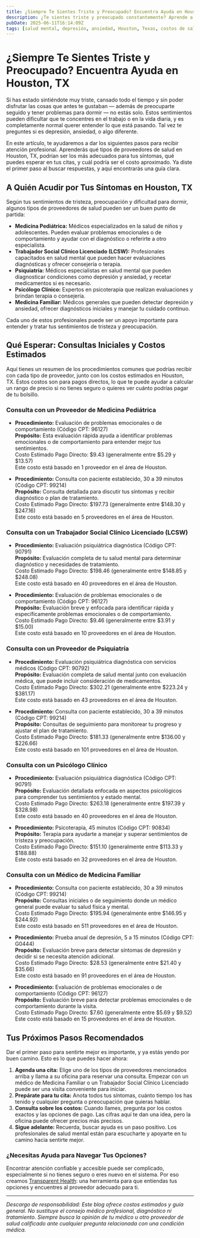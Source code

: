 ```yaml
---
title: ¿Siempre Te Sientes Triste y Preocupado? Encuentra Ayuda en Houston, TX  
description: ¿Te sientes triste y preocupado constantemente? Aprende a quién acudir y qué costos esperar para el cuidado de la salud mental en Houston, TX.  
pubDate: 2025-06-11T16:14:09Z  
tags: [salud mental, depresión, ansiedad, Houston, Texas, costos de salud, encontrar atención]  
---
```


# ¿Siempre Te Sientes Triste y Preocupado? Encuentra Ayuda en Houston, TX

Si has estado sintiéndote muy triste, cansado todo el tiempo y sin poder disfrutar las cosas que antes te gustaban — además de preocuparte seguido y tener problemas para dormir — no estás solo. Estos sentimientos pueden dificultar que te concentres en el trabajo o en la vida diaria, y es completamente normal querer entender lo que está pasando. Tal vez te preguntes si es depresión, ansiedad, o algo diferente.

En este artículo, te ayudaremos a dar los siguientes pasos para recibir atención profesional. Aprenderás qué tipos de proveedores de salud en Houston, TX, podrían ser los más adecuados para tus síntomas, qué puedes esperar en tus citas, y cuál podría ser el costo aproximado. Ya diste el primer paso al buscar respuestas, y aquí encontrarás una guía clara.

## A Quién Acudir por Tus Síntomas en Houston, TX

Según tus sentimientos de tristeza, preocupación y dificultad para dormir, algunos tipos de proveedores de salud pueden ser un buen punto de partida:

- **Medicina Pediátrica:** Médicos especializados en la salud de niños y adolescentes. Pueden evaluar problemas emocionales o de comportamiento y ayudar con el diagnóstico o referirte a otro especialista.  
- **Trabajador Social Clínico Licenciado (LCSW):** Profesionales capacitados en salud mental que pueden hacer evaluaciones diagnósticas y ofrecer consejería o terapia.  
- **Psiquiatría:** Médicos especialistas en salud mental que pueden diagnosticar condiciones como depresión y ansiedad, y recetar medicamentos si es necesario.  
- **Psicólogo Clínico:** Expertos en psicoterapia que realizan evaluaciones y brindan terapia o consejería.  
- **Medicina Familiar:** Médicos generales que pueden detectar depresión y ansiedad, ofrecer diagnósticos iniciales y manejar tu cuidado continuo.

Cada uno de estos profesionales puede ser un apoyo importante para entender y tratar tus sentimientos de tristeza y preocupación.

## Qué Esperar: Consultas Iniciales y Costos Estimados

Aquí tienes un resumen de los procedimientos comunes que podrías recibir con cada tipo de proveedor, junto con los costos estimados en Houston, TX. Estos costos son para pagos directos, lo que te puede ayudar a calcular un rango de precio si no tienes seguro o quieres ver cuánto podrías pagar de tu bolsillo.

### Consulta con un Proveedor de Medicina Pediátrica

- **Procedimiento:** Evaluación de problemas emocionales o de comportamiento (Código CPT: 96127)  
  **Propósito:** Esta evaluación rápida ayuda a identificar problemas emocionales o de comportamiento para entender mejor tus sentimientos.  
  Costo Estimado Pago Directo: $9.43 (generalmente entre $5.29 y $13.57)  
  Este costo está basado en 1 proveedor en el área de Houston.

- **Procedimiento:** Consulta con paciente establecido, 30 a 39 minutos (Código CPT: 99214)  
  **Propósito:** Consulta detallada para discutir tus síntomas y recibir diagnóstico o plan de tratamiento.  
  Costo Estimado Pago Directo: $197.73 (generalmente entre $148.30 y $247.16)  
  Este costo está basado en 5 proveedores en el área de Houston.

### Consulta con un Trabajador Social Clínico Licenciado (LCSW)

- **Procedimiento:** Evaluación psiquiátrica diagnóstica (Código CPT: 90791)  
  **Propósito:** Evaluación completa de tu salud mental para determinar diagnóstico y necesidades de tratamiento.  
  Costo Estimado Pago Directo: $198.46 (generalmente entre $148.85 y $248.08)  
  Este costo está basado en 40 proveedores en el área de Houston.

- **Procedimiento:** Evaluación de problemas emocionales o de comportamiento (Código CPT: 96127)  
  **Propósito:** Evaluación breve y enfocada para identificar rápida y específicamente problemas emocionales o de comportamiento.  
  Costo Estimado Pago Directo: $9.46 (generalmente entre $3.91 y $15.00)  
  Este costo está basado en 10 proveedores en el área de Houston.

### Consulta con un Proveedor de Psiquiatría

- **Procedimiento:** Evaluación psiquiátrica diagnóstica con servicios médicos (Código CPT: 90792)  
  **Propósito:** Evaluación completa de salud mental junto con evaluación médica, que puede incluir consideración de medicamentos.  
  Costo Estimado Pago Directo: $302.21 (generalmente entre $223.24 y $381.17)  
  Este costo está basado en 43 proveedores en el área de Houston.

- **Procedimiento:** Consulta con paciente establecido, 30 a 39 minutos (Código CPT: 99214)  
  **Propósito:** Consultas de seguimiento para monitorear tu progreso y ajustar el plan de tratamiento.  
  Costo Estimado Pago Directo: $181.33 (generalmente entre $136.00 y $226.66)  
  Este costo está basado en 101 proveedores en el área de Houston.

### Consulta con un Psicólogo Clínico

- **Procedimiento:** Evaluación psiquiátrica diagnóstica (Código CPT: 90791)  
  **Propósito:** Evaluación detallada enfocada en aspectos psicológicos para comprender tus sentimientos y estado mental.  
  Costo Estimado Pago Directo: $263.18 (generalmente entre $197.39 y $328.98)  
  Este costo está basado en 40 proveedores en el área de Houston.

- **Procedimiento:** Psicoterapia, 45 minutos (Código CPT: 90834)  
  **Propósito:** Terapia para ayudarte a manejar y superar sentimientos de tristeza y preocupación.  
  Costo Estimado Pago Directo: $151.10 (generalmente entre $113.33 y $188.88)  
  Este costo está basado en 32 proveedores en el área de Houston.

### Consulta con un Médico de Medicina Familiar

- **Procedimiento:** Consulta con paciente establecido, 30 a 39 minutos (Código CPT: 99214)  
  **Propósito:** Consultas iniciales o de seguimiento donde un médico general puede evaluar tu salud física y mental.  
  Costo Estimado Pago Directo: $195.94 (generalmente entre $146.95 y $244.92)  
  Este costo está basado en 511 proveedores en el área de Houston.

- **Procedimiento:** Prueba anual de depresión, 5 a 15 minutos (Código CPT: G0444)  
  **Propósito:** Evaluación breve para detectar síntomas de depresión y decidir si se necesita atención adicional.  
  Costo Estimado Pago Directo: $28.53 (generalmente entre $21.40 y $35.66)  
  Este costo está basado en 91 proveedores en el área de Houston.

- **Procedimiento:** Evaluación de problemas emocionales o de comportamiento (Código CPT: 96127)  
  **Propósito:** Evaluación breve para detectar problemas emocionales o de comportamiento durante la visita.  
  Costo Estimado Pago Directo: $7.60 (generalmente entre $5.69 y $9.52)  
  Este costo está basado en 15 proveedores en el área de Houston.

## Tus Próximos Pasos Recomendados

Dar el primer paso para sentirte mejor es importante, y ya estás yendo por buen camino. Esto es lo que puedes hacer ahora:

1. **Agenda una cita:** Elige uno de los tipos de proveedores mencionados arriba y llama a su oficina para reservar una consulta. Empezar con un médico de Medicina Familiar o un Trabajador Social Clínico Licenciado puede ser una visita conveniente para iniciar.  
2. **Prepárate para tu cita:** Anota todos tus síntomas, cuánto tiempo los has tenido y cualquier pregunta o preocupación que quieras hablar.  
3. **Consulta sobre los costos:** Cuando llames, pregunta por los costos exactos y las opciones de pago. Las cifras aquí te dan una idea, pero la oficina puede ofrecer precios más precisos.  
4. **Sigue adelante:** Recuerda, buscar ayuda es un paso positivo. Los profesionales de salud mental están para escucharte y apoyarte en tu camino hacia sentirte mejor.

### ¿Necesitas Ayuda para Navegar Tus Opciones?

Encontrar atención confiable y accesible puede ser complicado, especialmente si no tienes seguro o eres nuevo en el sistema. Por eso creamos [Transparent Health](https://transparenthealth.ai): una herramienta para que entiendas tus opciones y encuentres al proveedor adecuado para ti. 

---

*Descargo de responsabilidad: Este blog ofrece costos estimados y guía general. No sustituye el consejo médico profesional, diagnóstico ni tratamiento. Siempre busca la opinión de tu médico u otro proveedor de salud calificado ante cualquier pregunta relacionada con una condición médica.*